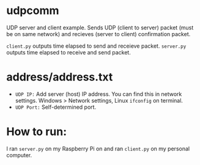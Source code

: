 # udpcomm
UDP server and client example. Sends UDP (client to server) packet (must be on same network) and recieves (server to client) confirmation packet.

```client.py``` outputs time elapsed to send and receieve packet. 
```server.py``` outputs time elapsed to receive and send packet. 

# address/address.txt
- ```UDP IP:``` Add server (host) IP address. You can find this in network settings. Windows > Network settings, Linux ```ifconfig``` on terminal. 
- ```UDP Port:``` Self-determined port. 

# How to run: 
I ran ```server.py``` on my Raspberry Pi on and ran ```client.py``` on my personal computer. 
